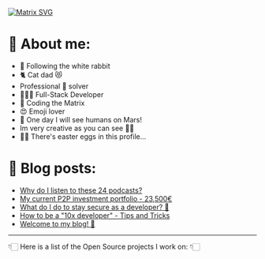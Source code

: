 <!--
Hi! This is an easter egg.
Congratulations you found the first one!
-->

[![Matrix SVG](https://raw.githubusercontent.com/rodrigograca31/rodrigograca31/master/matrix.svg)](https://www.youtube.com/watch?v=SDkAGkd4NLc)

<!-- # 👀 Hi stranger! 👋🏻 -->

# 🤔 About me:

- 🐇 Following the white rabbit
- 🐈 Cat dad 😻
- Professional 🐛 solver
- 👨🏻‍💻 Full-Stack Developer
- 💊 Coding the Matrix
- 😍 Emoji lover
- 🚀 One day I will see humans on Mars!
- Im very creative as you can see 🎨👀
- 🐇🥚 There's easter eggs in this profile...

<!-- Watch this: https://www.youtube.com/watch?v=eC7xzavzEKY -->

# 📝 Blog posts:

<!-- BLOG-POST-LIST:START -->

- [Why do I listen to these 24 podcasts?](https://blog.rodrigograca.com/why-do-i-listen-to-these-podcasts/)
- [My current P2P investment portfolio - 23,500€](https://blog.rodrigograca.com/my-p2p-portfolio/)
- [What do I do to stay secure as a developer? 🤔](https://blog.rodrigograca.com/how-to-stay-secure-as-a-developer/)
- [How to be a "10x developer" - Tips and Tricks](https://blog.rodrigograca.com/how-to-be-a-10x-developer/)
- [Welcome to my blog! 🤗](https://blog.rodrigograca.com/initial-post/)
<!-- BLOG-POST-LIST:END -->

---

👇🏻 Here is a list of the Open Source projects I work on: 👇🏻

